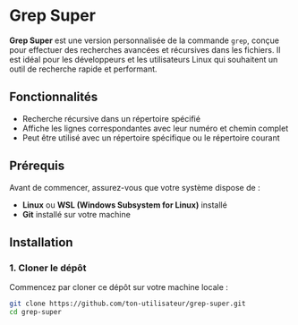 # Grep Super

**Grep Super** est une version personnalisée de la commande `grep`, conçue pour effectuer des recherches avancées et récursives dans les fichiers. Il est idéal pour les développeurs et les utilisateurs Linux qui souhaitent un outil de recherche rapide et performant.

## Fonctionnalités
- Recherche récursive dans un répertoire spécifié
- Affiche les lignes correspondantes avec leur numéro et chemin complet
- Peut être utilisé avec un répertoire spécifique ou le répertoire courant

## Prérequis

Avant de commencer, assurez-vous que votre système dispose de :
- **Linux** ou **WSL (Windows Subsystem for Linux)** installé
- **Git** installé sur votre machine

## Installation

### 1. Cloner le dépôt
Commencez par cloner ce dépôt sur votre machine locale :
```bash
git clone https://github.com/ton-utilisateur/grep-super.git
cd grep-super
